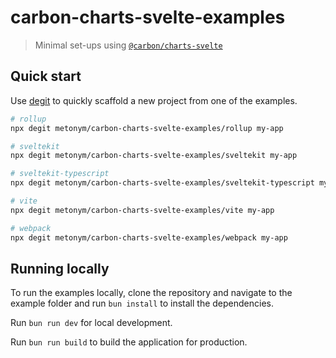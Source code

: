 # carbon-charts-svelte-examples

> Minimal set-ups using [`@carbon/charts-svelte`](https://github.com/carbon-design-system/carbon-charts/tree/master/packages/svelte)

## Quick start

Use [degit](https://github.com/Rich-Harris/degit) to quickly scaffold a new project from one of the examples.

```sh
# rollup
npx degit metonym/carbon-charts-svelte-examples/rollup my-app

# sveltekit
npx degit metonym/carbon-charts-svelte-examples/sveltekit my-app

# sveltekit-typescript
npx degit metonym/carbon-charts-svelte-examples/sveltekit-typescript my-app

# vite
npx degit metonym/carbon-charts-svelte-examples/vite my-app

# webpack
npx degit metonym/carbon-charts-svelte-examples/webpack my-app
```

## Running locally

To run the examples locally, clone the repository and navigate to the example folder and run `bun install` to install the dependencies.

Run `bun run dev` for local development.

Run `bun run build` to build the application for production.
